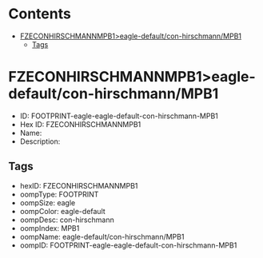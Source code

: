 



Contents
========

* [FZECONHIRSCHMANNMPB1>eagle-default/con-hirschmann/MPB1](#fzeconhirschmannmpb1eagle-defaultcon-hirschmannmpb1)
	* [Tags](#tags)

# FZECONHIRSCHMANNMPB1>eagle-default/con-hirschmann/MPB1

- ID: FOOTPRINT-eagle-eagle-default-con-hirschmann-MPB1
- Hex ID: FZECONHIRSCHMANNMPB1
- Name: 
- Description: 

## Tags

- hexID: FZECONHIRSCHMANNMPB1
- oompType: FOOTPRINT
- oompSize: eagle
- oompColor: eagle-default
- oompDesc: con-hirschmann
- oompIndex: MPB1
- oompName: eagle-default/con-hirschmann/MPB1
- oompID: FOOTPRINT-eagle-eagle-default-con-hirschmann-MPB1
